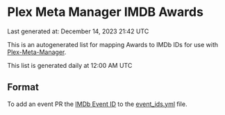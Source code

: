 # Plex Meta Manager IMDB Awards
Last generated at: December 14, 2023 21:42 UTC

This is an autogenerated list for mapping Awards to IMDb IDs for use with [Plex-Meta-Manager](https://github.com/meisnate12/Plex-Meta-Manager).

This list is generated daily at 12:00 AM UTC 

## Format

To add an event PR the [IMDb Event ID](https://www.imdb.com/event/all/) to the [event_ids.yml](https://raw.githubusercontent.com/meisnate12/PMM-IMDb-Awards/master/event_ids.yml) file.
